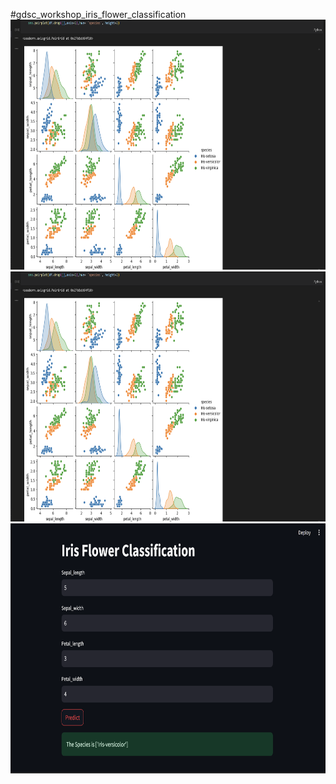 #gdsc_workshop_iris_flower_classification
<img src="1.png" alt="Image description" width="600" height="400">
<img src="1.png" alt="Image description" width="600" height="400">
<img src="2.png" alt="Image description" width="600" height="400">
